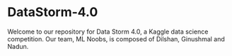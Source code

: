 # DataStorm-4.0

Welcome to our repository for Data Storm 4.0, a Kaggle data science competition. Our team, ML Noobs, is composed of Dilshan, Ginushmal and Nadun.
